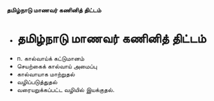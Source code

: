 **தமிழ்நாடு மாணவர் கணினித் திட்டம்**
- # தமிழ்நாடு மாணவர் கணினித் திட்டம்
- n. கால்வாய்க் கட்டுமானம்
- செயற்கைக் கால்வாய் அமைப்பு
- கால்வாயாக மாற்றுதல்
- வழிப்படுத்துதல்
- வரையறுக்கப்பட்ட வழியில் இயக்குதல்.

